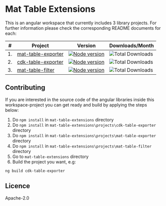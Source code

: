 # Mat Table Extensions

This is an angular workspace that currently includes 3 library projects. For further information please check the corresponding README documents for each:

#| Project | Version | Downloads/Month
--|--|--|--
1.| [mat-table-exporter](https://github.com/HalitTalha/mat-table-extensions/tree/master/projects/mat-table-exporter) | [![Node version](https://img.shields.io/npm/v/mat-table-exporter.svg?style=flat)](https://www.npmjs.com/package/mat-table-exporter) | ![Total Downloads](https://img.shields.io/npm/dm/mat-table-exporter.svg)
2.| [cdk-table-exporter](https://github.com/HalitTalha/mat-table-extensions/tree/master/projects/cdk-table-exporter) | [![Node version](https://img.shields.io/npm/v/cdk-table-exporter.svg?style=flat)](https://www.npmjs.com/package/cdk-table-exporter) |![Total Downloads](https://img.shields.io/npm/dm/cdk-table-exporter.svg)
3.| [mat-table-filter](https://github.com/HalitTalha/mat-table-extensions/tree/master/projects/mat-table-filter)| [![Node version](https://img.shields.io/npm/v/mat-table-filter.svg?style=flat)](https://www.npmjs.com/package/mat-table-filter)|![Total Downloads](https://img.shields.io/npm/dm/mat-table-filter.svg)


## Contributing
If you are interested in the source code of the angular libraries inside this workspace-project you can get ready and build by applying the steps below:

1. Do ```npm install``` in ```mat-table-extensions``` directory
2. Do ```npm install``` in ```mat-table-extensions\projects\cdk-table-exporter``` directory
3. Do ```npm install``` in ```mat-table-extensions\projects\mat-table-exporter``` directory
4. Do ```npm install``` in ```mat-table-extensions\projects\mat-table-filter``` directory
5. Go to ```mat-table-extensions``` directory
6. Build the project you want, e.g:
```
ng build cdk-table-exporter
```


## Licence

Apache-2.0
